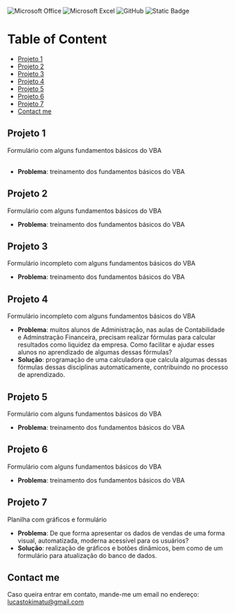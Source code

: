![Microsoft Office](https://img.shields.io/badge/Microsoft_Office-D83B01?style=for-the-badge&logo=microsoft-office&logoColor=white)
![Microsoft Excel](https://img.shields.io/badge/Microsoft_Excel-217346?style=for-the-badge&logo=microsoft-excel&logoColor=white)
![GitHub](https://img.shields.io/badge/github-%23121011.svg?style=for-the-badge&logo=github&logoColor=white)
![Static Badge](https://img.shields.io/badge/VBA-gray)

# Table of Content
- [Projeto 1](#Projeto-1)
- [Projeto 2](#Projeto-2)
- [Projeto 3](#Projeto-3)
- [Projeto 4](#Projeto-4)
- [Projeto 5](#Projeto-5)
- [Projeto 6](#Projeto-6)
- [Projeto 7](#Projeto-7)
- [Contact me](#Contact-me)

## Projeto 1
Formulário com alguns fundamentos básicos do VBA<br> <br>
<ul>
  <li><strong>Problema</strong>: treinamento dos fundamentos básicos do VBA</li>
</ul>

## Projeto 2
Formulário com alguns fundamentos básicos do VBA<br> 
<ul>
  <li><strong>Problema</strong>: treinamento dos fundamentos básicos do VBA</li>
</ul>

## Projeto 3
Formulário incompleto com alguns fundamentos básicos do VBA<br> 
<ul>
  <li><strong>Problema</strong>: treinamento dos fundamentos básicos do VBA</li>
</ul>

## Projeto 4
Formulário incompleto com alguns fundamentos básicos do VBA <br>
<ul>
<li><strong>Problema</strong>: muitos alunos de Administração, nas aulas de Contabilidade e Adminstração Financeira, precisam realizar fórmulas para calcular resultados como liquidez da empresa. Como facilitar e ajudar esses alunos no aprendizado de algumas dessas fórmulas?</li>
<li><strong>Solução</strong>: programação de uma calculadora que calcula algumas dessas fórmulas dessas disciplinas automaticamente, contribuindo no processo de aprendizado. </li>
</ul>

## Projeto 5
Formulário com alguns fundamentos básicos do VBA<br>
<ul>
  <li><strong>Problema</strong>: treinamento dos fundamentos básicos do VBA</li>
</ul>

## Projeto 6
Formulário com alguns fundamentos básicos do VBA<br>
<ul>
  <li><strong>Problema</strong>: treinamento dos fundamentos básicos do VBA</li>
</ul>

## Projeto 7
Planilha com gráficos e formulário <br>
<ul>
  <li><strong>Problema</strong>: De que forma apresentar os dados de vendas de uma forma visual, automatizada, moderna acessível para os usuários?</li>
  <li><strong>Solução</strong>: realização de gráficos e botões dinâmicos, bem como de um formulário para atualização do banco de dados.</li>
</ul>

## Contact me
Caso queira entrar em contato, mande-me um email no endereço: <a>lucastokimatu@gmail.com</a>
